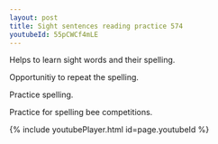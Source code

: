 ```yaml
---
layout: post
title: Sight sentences reading practice 574
youtubeId: 55pCWCf4mLE
---
```

 
 
Helps to learn sight words and their spelling.

Opportunitiy to repeat the spelling. 

Practice spelling. 
 
Practice for spelling bee competitions. 
 
{% include youtubePlayer.html id=page.youtubeId %}
 
 
